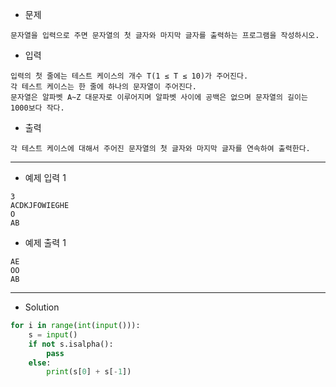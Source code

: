 - 문제

```
문자열을 입력으로 주면 문자열의 첫 글자와 마지막 글자를 출력하는 프로그램을 작성하시오.
```

- 입력

```
입력의 첫 줄에는 테스트 케이스의 개수 T(1 ≤ T ≤ 10)가 주어진다.
각 테스트 케이스는 한 줄에 하나의 문자열이 주어진다.
문자열은 알파벳 A~Z 대문자로 이루어지며 알파벳 사이에 공백은 없으며 문자열의 길이는 1000보다 작다.
```

- 출력

```
각 테스트 케이스에 대해서 주어진 문자열의 첫 글자와 마지막 글자를 연속하여 출력한다.
```

---

- 예제 입력 1 

```
3
ACDKJFOWIEGHE
O
AB
```

- 예제 출력 1 

```
AE
OO
AB
```

---

- Solution

```py
for i in range(int(input())):
    s = input()
    if not s.isalpha():
        pass
    else:
        print(s[0] + s[-1])
```
